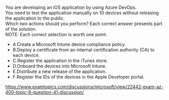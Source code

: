 You are developing an iOS application by using Azure DevOps.<br/>You need to test the application manually on 10 devices without releasing the application to the public.<br/>Which two actions should you perform? Each correct answer presents part of the solution.<br/>NOTE: Each correct selection is worth one point.<br/><ul><li class="multi-choice-item"><span class="multi-choice-letter" data-choice-letter="A">A.</span>Create a Microsoft Intune device compliance policy.</li><li class="multi-choice-item correct-hidden"><span class="multi-choice-letter" data-choice-letter="B">B.</span>Deploy a certificate from an internal certification authority (CA) to each device.</li><li class="multi-choice-item"><span class="multi-choice-letter" data-choice-letter="C">C.</span>Register the application in the iTunes store.</li><li class="multi-choice-item"><span class="multi-choice-letter" data-choice-letter="D">D.</span>Onboard the devices into Microsoft Intune.</li><li class="multi-choice-item"><span class="multi-choice-letter" data-choice-letter="E">E.</span>Distribute a new release of the application.</li><li class="multi-choice-item correct-hidden"><span class="multi-choice-letter" data-choice-letter="F">F.</span>Register the IDs of the devices in the Apple Developer portal.</li></ul><p><a href="https://www.examtopics.com/discussions/microsoft/view/22442-exam-az-400-topic-8-question-41-discussion/">https://www.examtopics.com/discussions/microsoft/view/22442-exam-az-400-topic-8-question-41-discussion/</a></p><script src="https://giscus.app/client.js"                    data-repo="azsamples/az204"                    data-repo-id="R_kgDOMRXzDQ"                    data-category="General"                    data-category-id="DIC_kwDOMRXzDc4Cgi27"                    data-mapping="pathname"                    data-strict="0"                    data-reactions-enabled="0"                    data-emit-metadata="0"                    data-input-position="bottom"                    data-theme="preferred_color_scheme"                    data-lang="en"                    crossorigin="anonymous"                    async>                    </script>